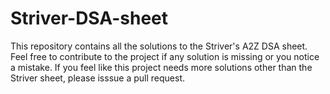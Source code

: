 # Striver-DSA-sheet
This repository contains all the solutions to the Striver's A2Z DSA sheet. Feel free to contribute to the project if any solution is missing or you notice a mistake.
If you feel like this project needs more solutions other than the Striver sheet, please isssue a pull request.
